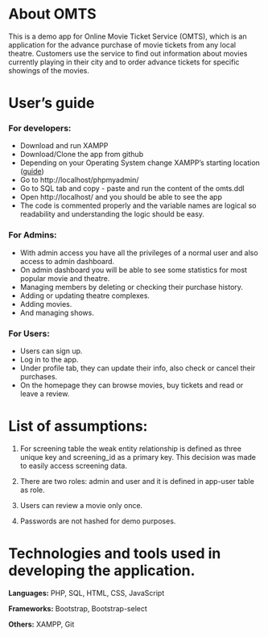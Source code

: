 # About OMTS

This is a demo app for Online Movie Ticket Service (OMTS), which is an application for the advance purchase of movie tickets from any local theatre. Customers use the service to find out information about movies currently playing in their city and to order advance tickets for specific showings of the movies.

# User’s guide

### For developers:

- Download and run XAMPP
- Download/Clone the app from github
- Depending on your Operating System change XAMPP’s starting location ([guide](https://stackoverflow.com/questions/8847392/how-to-change-xampp-localhost-to-another-folder-outside-xampp-folder))
- Go to http://localhost/phpmyadmin/
- Go to SQL tab and copy - paste and run the content of the omts.ddl
- Open http://localhost/ and you should be able to see the app
- The code is commented properly and the variable names are logical so readability and understanding the logic should be easy.

### For Admins:
- With admin access you have all the privileges of a normal user and also access to admin dashboard.
- On admin dashboard you will be able to see some statistics for most popular movie and theatre.
- Managing members by deleting or checking their purchase history.
- Adding or updating theatre complexes.
- Adding movies.
- And managing shows.

### For Users:
- Users can sign up.
- Log in to the app.
- Under profile tab, they can update their info, also check or cancel their purchases.
- On the homepage they can browse movies, buy tickets and read or leave a review.

# List of assumptions:

1.  For screening table the weak entity relationship is defined as three unique key and screening_id as a primary key. This decision was made to easily access screening data.

2.  There are two roles: admin and user and it is defined in app-user table as role.

3.  Users can review a movie only once.

4.  Passwords are not hashed for demo purposes.

# Technologies and tools used in developing the application.

**Languages:** PHP, SQL, HTML, CSS, JavaScript

**Frameworks:** Bootstrap, Bootstrap-select

**Others:** XAMPP, Git
